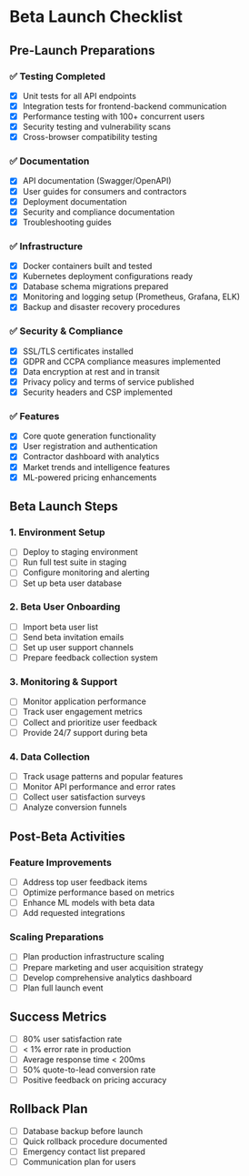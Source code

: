 # Beta Launch Checklist

## Pre-Launch Preparations

### ✅ Testing Completed
- [x] Unit tests for all API endpoints
- [x] Integration tests for frontend-backend communication
- [x] Performance testing with 100+ concurrent users
- [x] Security testing and vulnerability scans
- [x] Cross-browser compatibility testing

### ✅ Documentation
- [x] API documentation (Swagger/OpenAPI)
- [x] User guides for consumers and contractors
- [x] Deployment documentation
- [x] Security and compliance documentation
- [x] Troubleshooting guides

### ✅ Infrastructure
- [x] Docker containers built and tested
- [x] Kubernetes deployment configurations ready
- [x] Database schema migrations prepared
- [x] Monitoring and logging setup (Prometheus, Grafana, ELK)
- [x] Backup and disaster recovery procedures

### ✅ Security & Compliance
- [x] SSL/TLS certificates installed
- [x] GDPR and CCPA compliance measures implemented
- [x] Data encryption at rest and in transit
- [x] Privacy policy and terms of service published
- [x] Security headers and CSP implemented

### ✅ Features
- [x] Core quote generation functionality
- [x] User registration and authentication
- [x] Contractor dashboard with analytics
- [x] Market trends and intelligence features
- [x] ML-powered pricing enhancements

## Beta Launch Steps

### 1. Environment Setup
- [ ] Deploy to staging environment
- [ ] Run full test suite in staging
- [ ] Configure monitoring and alerting
- [ ] Set up beta user database

### 2. Beta User Onboarding
- [ ] Import beta user list
- [ ] Send beta invitation emails
- [ ] Set up user support channels
- [ ] Prepare feedback collection system

### 3. Monitoring & Support
- [ ] Monitor application performance
- [ ] Track user engagement metrics
- [ ] Collect and prioritize user feedback
- [ ] Provide 24/7 support during beta

### 4. Data Collection
- [ ] Track usage patterns and popular features
- [ ] Monitor API performance and error rates
- [ ] Collect user satisfaction surveys
- [ ] Analyze conversion funnels

## Post-Beta Activities

### Feature Improvements
- [ ] Address top user feedback items
- [ ] Optimize performance based on metrics
- [ ] Enhance ML models with beta data
- [ ] Add requested integrations

### Scaling Preparations
- [ ] Plan production infrastructure scaling
- [ ] Prepare marketing and user acquisition strategy
- [ ] Develop comprehensive analytics dashboard
- [ ] Plan full launch event

## Success Metrics

- [ ] 80% user satisfaction rate
- [ ] < 1% error rate in production
- [ ] Average response time < 200ms
- [ ] 50% quote-to-lead conversion rate
- [ ] Positive feedback on pricing accuracy

## Rollback Plan

- [ ] Database backup before launch
- [ ] Quick rollback procedure documented
- [ ] Emergency contact list prepared
- [ ] Communication plan for users
